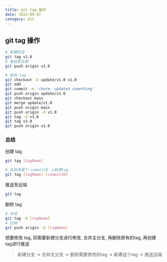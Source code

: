 ```yaml
---
title: git tag 操作
date: 2023-09-07
category: Git
---
```


## git tag 操作

```sh
# 新建标签
git tag v1.0
# 推送至远端
git push origin v1.0

# 修改 tag
git checkout -b update/v1.0 v1.0
git add .
git commit -m 'chore: updated something'
git push origin update/v1.0
git checkout main
git merge update/v1.0
git push origin main
git push origin -d v1.0
git tag -d v1.0
git tag v1.0
git push origin v1.0
```

### 总结

创建 tag

```sh
git tag [tagName]

# 在具体某个 commitID 上新建tag
git tag [tagName] [commitID]
```

推送至远端

```sh
git tag 
```

删除 tag

```sh
# 本地
git tag -d [tagName]
# 远端
git push origin -d [tagName]
```

想要修改 tag, 则需要新建分支进行修改, 合并主分支, 再删除原有的tag, 再创建tag进行推送

> 新建分支 -> 合并主分支 -> 删除需要修改的tag -> 新建这个tag -> 推送远端
